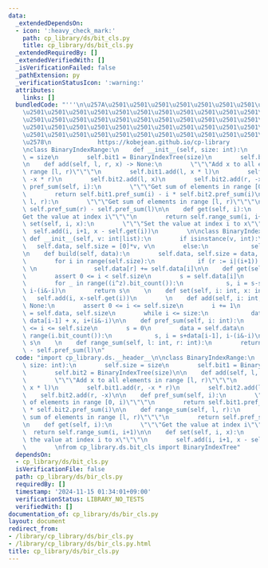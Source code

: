 ```yaml
---
data:
  _extendedDependsOn:
  - icon: ':heavy_check_mark:'
    path: cp_library/ds/bit_cls.py
    title: cp_library/ds/bit_cls.py
  _extendedRequiredBy: []
  _extendedVerifiedWith: []
  _isVerificationFailed: false
  _pathExtension: py
  _verificationStatusIcon: ':warning:'
  attributes:
    links: []
  bundledCode: "'''\n\u257A\u2501\u2501\u2501\u2501\u2501\u2501\u2501\u2501\u2501\u2501\
    \u2501\u2501\u2501\u2501\u2501\u2501\u2501\u2501\u2501\u2501\u2501\u2501\u2501\
    \u2501\u2501\u2501\u2501\u2501\u2501\u2501\u2501\u2501\u2501\u2501\u2501\u2501\
    \u2501\u2501\u2501\u2501\u2501\u2501\u2501\u2501\u2501\u2501\u2501\u2501\u2501\
    \u2501\u2501\u2501\u2501\u2501\u2501\u2501\u2501\u2501\u2501\u2501\u2501\u2501\
    \u2578\n             https://kobejean.github.io/cp-library               \n'''\n\
    \nclass BinaryIndexRange:\n    def __init__(self, size: int):\n        self.size\
    \ = size\n        self.bit1 = BinaryIndexTree(size)\n        self.bit2 = BinaryIndexTree(size)\n\
    \n    def add(self, l, r, x) -> None:\n        \"\"\"Add x to all elements in\
    \ range [l, r)\"\"\"\n        self.bit1.add(l, x * l)\n        self.bit1.add(r,\
    \ -x * r)\n        self.bit2.add(l, x)\n        self.bit2.add(r, -x)\n\n    def\
    \ pref_sum(self, i):\n        \"\"\"Get sum of elements in range [0, i)\"\"\"\n\
    \        return self.bit1.pref_sum(i) - i * self.bit2.pref_sum(i)\n\n    def range_sum(self,\
    \ l, r):\n        \"\"\"Get sum of elements in range [l, r)\"\"\"\n        return\
    \ self.pref_sum(r) - self.pref_sum(l)\n\n    def get(self, i):\n        \"\"\"\
    Get the value at index i\"\"\"\n        return self.range_sum(i, i+1)\n\n    def\
    \ set(self, i, x):\n        \"\"\"Set the value at index i to x\"\"\"\n      \
    \  self.add(i, i+1, x - self.get(i))\n        \n\nclass BinaryIndexTree:\n   \
    \ def __init__(self, v: int|list):\n        if isinstance(v, int):\n         \
    \   self.data, self.size = [0]*v, v\n        else:\n            self.build(v)\n\
    \n    def build(self, data):\n        self.data, self.size = data, len(data)\n\
    \        for i in range(self.size):\n            if (r := i|(i+1)) < self.size:\
    \ \n                self.data[r] += self.data[i]\n\n    def get(self, i: int):\n\
    \        assert 0 <= i < self.size\n        s = self.data[i]\n        z = i&(i+1)\n\
    \        for _ in range((i^z).bit_count()):\n            s, i = s-self.data[i-1],\
    \ i-(i&-i)\n        return s\n    \n    def set(self, i: int, x: int):\n     \
    \   self.add(i, x-self.get(i))\n        \n    def add(self, i: int, x: int) ->\
    \ None:\n        assert 0 <= i <= self.size\n        i += 1\n        data, size\
    \ = self.data, self.size\n        while i <= size:\n            data[i-1], i =\
    \ data[i-1] + x, i+(i&-i)\n\n    def pref_sum(self, i: int):\n        assert 0\
    \ <= i <= self.size\n        s = 0\n        data = self.data\n        for _ in\
    \ range(i.bit_count()):\n            s, i = s+data[i-1], i-(i&-i)\n        return\
    \ s\n    \n    def range_sum(self, l: int, r: int):\n        return self.pref_sum(r)\
    \ - self.pref_sum(l)\n"
  code: "import cp_library.ds.__header__\n\nclass BinaryIndexRange:\n    def __init__(self,\
    \ size: int):\n        self.size = size\n        self.bit1 = BinaryIndexTree(size)\n\
    \        self.bit2 = BinaryIndexTree(size)\n\n    def add(self, l, r, x) -> None:\n\
    \        \"\"\"Add x to all elements in range [l, r)\"\"\"\n        self.bit1.add(l,\
    \ x * l)\n        self.bit1.add(r, -x * r)\n        self.bit2.add(l, x)\n    \
    \    self.bit2.add(r, -x)\n\n    def pref_sum(self, i):\n        \"\"\"Get sum\
    \ of elements in range [0, i)\"\"\"\n        return self.bit1.pref_sum(i) - i\
    \ * self.bit2.pref_sum(i)\n\n    def range_sum(self, l, r):\n        \"\"\"Get\
    \ sum of elements in range [l, r)\"\"\"\n        return self.pref_sum(r) - self.pref_sum(l)\n\
    \n    def get(self, i):\n        \"\"\"Get the value at index i\"\"\"\n      \
    \  return self.range_sum(i, i+1)\n\n    def set(self, i, x):\n        \"\"\"Set\
    \ the value at index i to x\"\"\"\n        self.add(i, i+1, x - self.get(i))\n\
    \        \nfrom cp_library.ds.bit_cls import BinaryIndexTree"
  dependsOn:
  - cp_library/ds/bit_cls.py
  isVerificationFile: false
  path: cp_library/ds/bir_cls.py
  requiredBy: []
  timestamp: '2024-11-15 01:34:01+09:00'
  verificationStatus: LIBRARY_NO_TESTS
  verifiedWith: []
documentation_of: cp_library/ds/bir_cls.py
layout: document
redirect_from:
- /library/cp_library/ds/bir_cls.py
- /library/cp_library/ds/bir_cls.py.html
title: cp_library/ds/bir_cls.py
---
```

